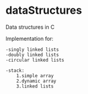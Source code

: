 # dataStructures
Data structures in C 

Implementation for:

	-singly linked lists
	-doubly linked lists
	-circular linked lists
 
 	-stack:
		1.simple array
		2.dynamic array
		3.linked lists
